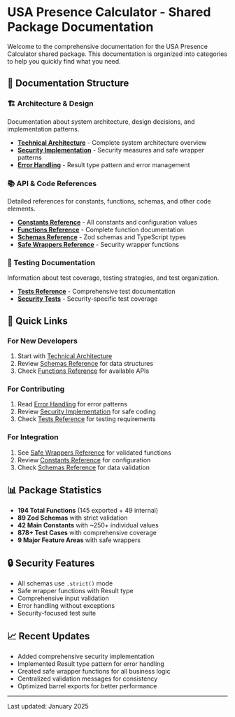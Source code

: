 # USA Presence Calculator - Shared Package Documentation

Welcome to the comprehensive documentation for the USA Presence Calculator shared package. This documentation is organized into categories to help you quickly find what you need.

## 📁 Documentation Structure

### 🏗️ Architecture & Design
Documentation about system architecture, design decisions, and implementation patterns.

- **[Technical Architecture](./architecture/TECHNICAL_ARCHITECTURE.md)** - Complete system architecture overview
- **[Security Implementation](./architecture/SECURITY_IMPLEMENTATION.md)** - Security measures and safe wrapper patterns
- **[Error Handling](./architecture/ERROR_HANDLING.md)** - Result type pattern and error management

### 📚 API & Code References
Detailed references for constants, functions, schemas, and other code elements.

- **[Constants Reference](./reference/CONSTANTS_REFERENCE.md)** - All constants and configuration values
- **[Functions Reference](./reference/FUNCTIONS_REFERENCE.md)** - Complete function documentation
- **[Schemas Reference](./reference/SCHEMAS_REFERENCE.md)** - Zod schemas and TypeScript types
- **[Safe Wrappers Reference](./reference/SAFE_WRAPPERS_REFERENCE.md)** - Security wrapper functions

### 🧪 Testing Documentation
Information about test coverage, testing strategies, and test organization.

- **[Tests Reference](./testing/TESTS_REFERENCE.md)** - Comprehensive test documentation
- **[Security Tests](./testing/SECURITY_TESTS.md)** - Security-specific test coverage

## 🚀 Quick Links

### For New Developers
1. Start with [Technical Architecture](./architecture/TECHNICAL_ARCHITECTURE.md)
2. Review [Schemas Reference](./reference/SCHEMAS_REFERENCE.md) for data structures
3. Check [Functions Reference](./reference/FUNCTIONS_REFERENCE.md) for available APIs

### For Contributing
1. Read [Error Handling](./architecture/ERROR_HANDLING.md) for error patterns
2. Review [Security Implementation](./architecture/SECURITY_IMPLEMENTATION.md) for safe coding
3. Check [Tests Reference](./testing/TESTS_REFERENCE.md) for testing requirements

### For Integration
1. See [Safe Wrappers Reference](./reference/SAFE_WRAPPERS_REFERENCE.md) for validated functions
2. Review [Constants Reference](./reference/CONSTANTS_REFERENCE.md) for configuration
3. Check [Schemas Reference](./reference/SCHEMAS_REFERENCE.md) for data validation

## 📊 Package Statistics

- **194 Total Functions** (145 exported + 49 internal)
- **89 Zod Schemas** with strict validation
- **42 Main Constants** with ~250+ individual values
- **878+ Test Cases** with comprehensive coverage
- **9 Major Feature Areas** with safe wrappers

## 🔒 Security Features

- All schemas use `.strict()` mode
- Safe wrapper functions with Result type
- Comprehensive input validation
- Error handling without exceptions
- Security-focused test suite

## 📈 Recent Updates

- Added comprehensive security implementation
- Implemented Result type pattern for error handling
- Created safe wrapper functions for all business logic
- Centralized validation messages for consistency
- Optimized barrel exports for better performance

---

Last updated: January 2025
